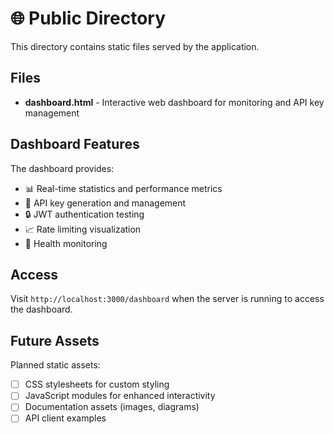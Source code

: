 # 🌐 Public Directory

This directory contains static files served by the application.

## Files

- **dashboard.html** - Interactive web dashboard for monitoring and API key management

## Dashboard Features

The dashboard provides:
- 📊 Real-time statistics and performance metrics
- 🔑 API key generation and management
- 🔒 JWT authentication testing
- 📈 Rate limiting visualization
- 🏥 Health monitoring

## Access

Visit `http://localhost:3000/dashboard` when the server is running to access the dashboard.

## Future Assets

Planned static assets:
- [ ] CSS stylesheets for custom styling
- [ ] JavaScript modules for enhanced interactivity
- [ ] Documentation assets (images, diagrams)
- [ ] API client examples
